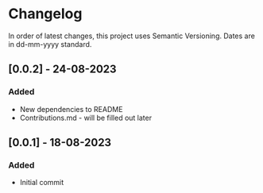# Changelog
In order of latest changes, this project uses Semantic Versioning. Dates are in dd-mm-yyyy standard.

## [0.0.2] - 24-08-2023
### Added
- New dependencies to README
- Contributions.md - will be filled out later

## [0.0.1] - 18-08-2023
### Added
- Initial commit